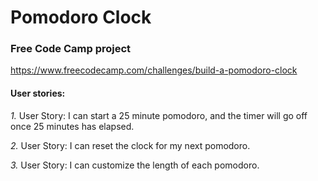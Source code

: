 # Pomodoro Clock
### Free Code Camp project
https://www.freecodecamp.com/challenges/build-a-pomodoro-clock

#### User stories:

*1.* User Story: I can start a 25 minute pomodoro, and the timer will go off once 25 minutes has elapsed.

*2.* User Story: I can reset the clock for my next pomodoro.

*3.* User Story: I can customize the length of each pomodoro.
